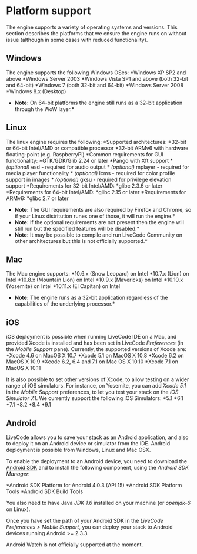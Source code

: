# Platform support
The engine supports a variety of operating systems and versions. This section describes the platforms that we ensure the engine runs on without issue (although in some cases with reduced functionality).
## Windows
The engine supports the following Windows OSes:
*Windows XP SP2 and above
*Windows Server 2003
*Windows Vista SP1 and above (both 32-bit and 64-bit)
*Windows 7 (both 32-bit and 64-bit)
*Windows Server 2008
*Windows 8.x (Desktop)
* **Note:** On 64-bit platforms the engine still runs as a 32-bit application through the WoW layer.*
## Linux
The linux engine requires the following:
*Supported architectures:
	*32-bit or 64-bit Intel/AMD or compatible processor
	*32-bit ARMv6 with hardware floating-point (e.g. RaspberryPi)
*Common requirements for GUI functionality:
	*GTK/GDK/Glib 2.24 or later
	*Pango with Xft support
	* *(optional)* esd - required for audio output
	* *(optional)* mplayer - required for media player functionality
	* *(optional)* lcms - required for color profile support in images
	* *(optional)* gksu - required for privilege elevation support
*Requirements for 32-bit Intel/AMD:
	*glibc 2.3.6 or later
*Requirements for 64-bit Intel/AMD:
	*glibc 2.15 or later
*Requirements for ARMv6:
	*glibc 2.7 or later
* **Note:** The GUI requirements are also required by Firefox and Chrome, so if your Linux distritution runes one of those, it will run the engine.*
* **Note:** If the optional requirements are not present then the engine will still run but the specified features will be disabled.*
* **Note:** It may be possible to compile and run LiveCode Community on other architectures but this is not officially supported.*
## Mac
The Mac engine supports:
*10.6.x (Snow Leopard) on Intel
*10.7.x (Lion) on Intel
*10.8.x (Mountain Lion) on Intel
*10.9.x (Mavericks) on Intel
*10.10.x (Yosemite) on Intel
*10.11.x (El Capitan) on Intel
* **Note:** The engine runs as a 32-bit application regardless of the capabilities of the underlying processor.*
## iOS
iOS deployment is possible when running LiveCode IDE on a Mac, and provided Xcode is installed and has been set in LiveCode *Preferences* (in the *Mobile Support* pane).
Currently, the supported versions of Xcode are:
*Xcode 4.6 on MacOS X 10.7
*Xcode 5.1 on MacOS X 10.8
*Xcode 6.2 on MacOS X 10.9
*Xcode 6.2, 6.4 and 7.1 on Mac OS X 10.10
*Xcode 7.1 on MacOS X 10.11

It is also possible to set other versions of Xcode, to allow testing on a wider range of iOS simulators. For instance, on Yosemite, you can add *Xcode 5.1* in the *Mobile Support* preferences, to let you test your stack on the *iOS Simulator 7.1*.
We currently support the following iOS Simulators:
*5.1
*6.1
*7.1
*8.2
*8.4
*9.1

## Android
LiveCode allows you to save your stack as an Android application, and also to deploy it on an Android device or simulator from the IDE.
Android deployment is possible from Windows, Linux and Mac OSX.

To enable the deployment to an Android device, you need to download the [Android SDK](https://developer.android.com/sdk/index.html#Other) and to install the following component, using the *Android SDK Manager*:

*Android SDK Platform for Android 4.0.3 (API 15)
*Android SDK Platform Tools
*Android SDK Build Tools

You also need to have Java *JDK 1.6* installed on your machine (or *openjdk-6* on Linux).

Once you have set the path of your Android SDK in the *LiveCode Preferences > Mobile Support*, you can deploy your stack to Android devices running Android >= 2.3.3.

Android Watch is not officially supported at the moment.
